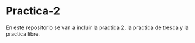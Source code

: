 # Practica-2
En este repositorio se van a incluir la practica 2, la practica de tresca y la practica libre.
